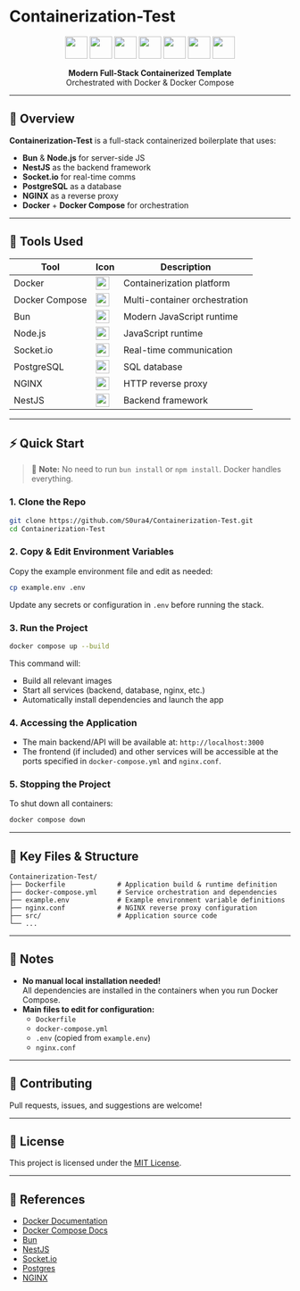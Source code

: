 # Containerization-Test

<p align="center">
  <img src="https://cdn.jsdelivr.net/gh/devicons/devicon/icons/docker/docker-original-wordmark.svg" width="40"/>
  <img src="https://cdn.jsdelivr.net/gh/devicons/devicon/icons/bun/bun-original.svg" width="40"/>
  <img src="https://cdn.jsdelivr.net/gh/devicons/devicon/icons/nodejs/nodejs-original.svg" width="40"/>
  <img src="https://cdn.simpleicons.org/socketdotio/010101/white" width="40"/>
  <img src="https://cdn.jsdelivr.net/gh/devicons/devicon/icons/postgresql/postgresql-original.svg" width="40"/>
  <img src="https://cdn.jsdelivr.net/gh/devicons/devicon/icons/nginx/nginx-original.svg" width="40"/>
  <img src="https://nestjs.com/img/logo-small.svg" width="40"/>
</p>

<p align="center">
  <b>Modern Full-Stack Containerized Template</b><br/>
  Orchestrated with Docker & Docker Compose
</p>

---

## 🚀 Overview

**Containerization-Test** is a full-stack containerized boilerplate that uses:

- **Bun** & **Node.js** for server-side JS
- **NestJS** as the backend framework
- **Socket.io** for real-time comms
- **PostgreSQL** as a database
- **NGINX** as a reverse proxy
- **Docker** + **Docker Compose** for orchestration

---

## 🧰 Tools Used

| Tool             | Icon                                                                 | Description                    |
|------------------|----------------------------------------------------------------------|--------------------------------|
| Docker           | <img src="https://cdn.jsdelivr.net/gh/devicons/devicon/icons/docker/docker-original.svg" width="24"/> | Containerization platform      |
| Docker Compose   | <img src="https://cdn.jsdelivr.net/gh/devicons/devicon/icons/docker/docker-original-wordmark.svg" width="24"/> | Multi-container orchestration |
| Bun              | <img src="https://cdn.jsdelivr.net/gh/devicons/devicon/icons/bun/bun-original.svg" width="24"/> | Modern JavaScript runtime      |
| Node.js          | <img src="https://cdn.jsdelivr.net/gh/devicons/devicon/icons/nodejs/nodejs-original.svg" width="24"/> | JavaScript runtime             |
| Socket.io        | <img src="https://cdn.simpleicons.org/socketdotio/010101/white" width="24"/> | Real-time communication       |
| PostgreSQL       | <img src="https://cdn.jsdelivr.net/gh/devicons/devicon/icons/postgresql/postgresql-original.svg" width="24"/> | SQL database                   |
| NGINX            | <img src="https://cdn.jsdelivr.net/gh/devicons/devicon/icons/nginx/nginx-original.svg" width="24"/> | HTTP reverse proxy             |
| NestJS           | <img src="https://nestjs.com/img/logo-small.svg" width="24"/>        | Backend framework              |

---

## ⚡ Quick Start

> 📝 **Note:** No need to run `bun install` or `npm install`. Docker handles everything.

### 1. Clone the Repo

```bash
git clone https://github.com/S0ura4/Containerization-Test.git
cd Containerization-Test

```

### 2. Copy & Edit Environment Variables

Copy the example environment file and edit as needed:
```bash
cp example.env .env
```
Update any secrets or configuration in `.env` before running the stack.

### 3. Run the Project

```bash
docker compose up --build
```
This command will:
- Build all relevant images
- Start all services (backend, database, nginx, etc.)
- Automatically install dependencies and launch the app

### 4. Accessing the Application

- The main backend/API will be available at: `http://localhost:3000`
- The frontend (if included) and other services will be accessible at the ports specified in `docker-compose.yml` and `nginx.conf`.

### 5. Stopping the Project

To shut down all containers:
```bash
docker compose down
```

---

## 📁 Key Files & Structure

```text
Containerization-Test/
├── Dockerfile             # Application build & runtime definition
├── docker-compose.yml     # Service orchestration and dependencies
├── example.env            # Example environment variable definitions
├── nginx.conf             # NGINX reverse proxy configuration
├── src/                   # Application source code
└── ...
```

---

## 📝 Notes

- **No manual local installation needed!**  
  All dependencies are installed in the containers when you run Docker Compose.
- **Main files to edit for configuration:**  
  - `Dockerfile`
  - `docker-compose.yml`
  - `.env` (copied from `example.env`)
  - `nginx.conf`

---

## 🤝 Contributing

Pull requests, issues, and suggestions are welcome!

---

## 📄 License

This project is licensed under the [MIT License](LICENSE).

---

## 🔗 References

- [Docker Documentation](https://docs.docker.com/)
- [Docker Compose Docs](https://docs.docker.com/compose/)
- [Bun](https://bun.sh/)
- [NestJS](https://nestjs.com/)
- [Socket.io](https://socket.io/)
- [Postgres](https://www.postgresql.org/)
- [NGINX](https://nginx.org/)
